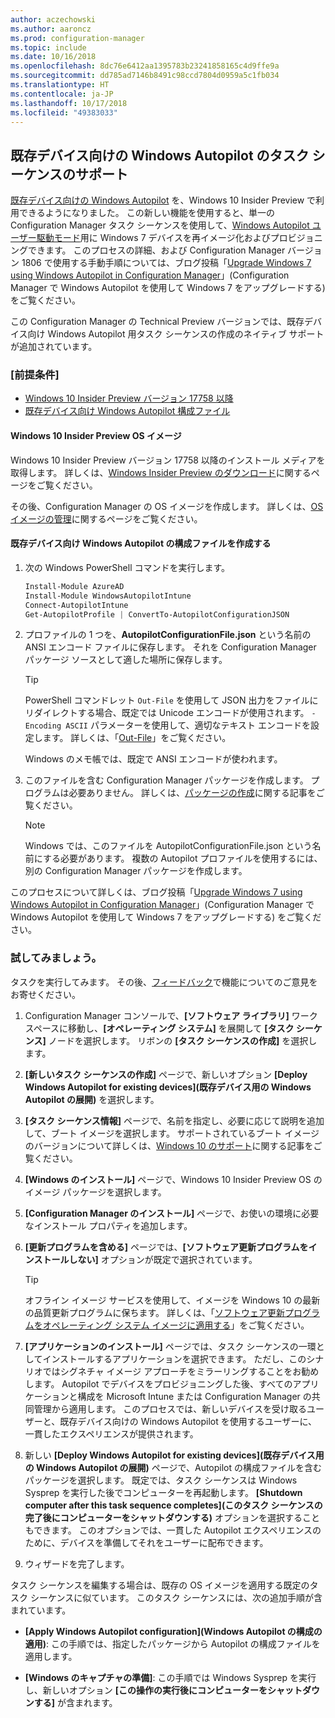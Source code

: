 ```yaml
---
author: aczechowski
ms.author: aaroncz
ms.prod: configuration-manager
ms.topic: include
ms.date: 10/16/2018
ms.openlocfilehash: 8dc76e6412aa1395783b23241858165c4d9ffe9a
ms.sourcegitcommit: dd785ad7146b8491c98ccd7804d0959a5c1fb034
ms.translationtype: HT
ms.contentlocale: ja-JP
ms.lasthandoff: 10/17/2018
ms.locfileid: "49383033"
---
```

## <a name="bkmk_autopilot"></a> 既存デバイス向けの Windows Autopilot のタスク シーケンスのサポート
<!--1358333-->

[既存デバイス向けの Windows Autopilot](https://techcommunity.microsoft.com/t5/Windows-IT-Pro-Blog/New-Windows-Autopilot-capabilities-and-expanded-partner-support/ba-p/260430) を、Windows 10 Insider Preview で利用できるようになりました。 この新しい機能を使用すると、単一の Configuration Manager タスク シーケンスを使用して、[Windows Autopilot ユーザー駆動モード](https://docs.microsoft.com/windows/deployment/windows-autopilot/user-driven)用に Windows 7 デバイスを再イメージ化およびプロビジョニングできます。 このプロセスの詳細、および Configuration Manager バージョン 1806 で使用する手動手順については、ブログ投稿「[Upgrade Windows 7 using Windows Autopilot in Configuration Manager](https://techcommunity.microsoft.com/t5/Windows-IT-Pro-Blog/Upgrade-Windows-7-using-Windows-Autopilot-in-Configuration/ba-p/267747)」(Configuration Manager で Windows Autopilot を使用して Windows 7 をアップグレードする) をご覧ください。 

この Configuration Manager の Technical Preview バージョンでは、既存デバイス向け Windows Autopilot 用タスク シーケンスの作成のネイティブ サポートが追加されています。 


### <a name="prerequisites"></a>[前提条件]

- [Windows 10 Insider Preview バージョン 17758 以降](#bkmk_autopilot-image)  
- [既存デバイス向け Windows Autopilot 構成ファイル](#bkmk_autopilot-json)  

#### <a name="bkmk_autopilot-image"></a> Windows 10 Insider Preview OS イメージ
Windows 10 Insider Preview バージョン 17758 以降のインストール メディアを取得します。 詳しくは、[Windows Insider Preview のダウンロード](https://www.microsoft.com/software-download/windowsinsiderpreviewadvanced)に関するページをご覧ください。  

その後、Configuration Manager の OS イメージを作成します。 詳しくは、[OS イメージの管理](/sccm/osd/get-started/manage-operating-system-images)に関するページをご覧ください。

#### <a name="bkmk_autopilot-json"></a> 既存デバイス向け Windows Autopilot の構成ファイルを作成する
1. 次の Windows PowerShell コマンドを実行します。  

    ``` PowerShell  
    Install-Module AzureAD
    Install-Module WindowsAutopilotIntune 
    Connect-AutopilotIntune 
    Get-AutopilotProfile | ConvertTo-AutopilotConfigurationJSON 
    ```  

2. プロファイルの 1 つを、**AutopilotConfigurationFile.json** という名前の ANSI エンコード ファイルに保存します。 それを Configuration Manager パッケージ ソースとして適した場所に保存します。  

    > [!Tip]  
    > PowerShell コマンドレット `Out-File` を使用して JSON 出力をファイルにリダイレクトする場合、既定では Unicode エンコードが使用されます。 `-Encoding ASCII` パラメーターを使用して、適切なテキスト エンコードを設定します。 詳しくは、「[Out-File](https://docs.microsoft.com/powershell/module/microsoft.powershell.utility/out-file?view=powershell-6#optional-parameters)」をご覧ください。  
    > 
    > Windows のメモ帳では、既定で ANSI エンコードが使われます。  

3. このファイルを含む Configuration Manager パッケージを作成します。 プログラムは必要ありません。 詳しくは、[パッケージの作成](/sccm/apps/deploy-use/packages-and-programs#create-a-package-and-program)に関する記事をご覧ください。  

    > [!NOTE]  
    > Windows では、このファイルを AutopilotConfigurationFile.json という名前にする必要があります。 複数の Autopilot プロファイルを使用するには、別の Configuration Manager パッケージを作成します。  

このプロセスについて詳しくは、ブログ投稿「[Upgrade Windows 7 using Windows Autopilot in Configuration Manager](https://techcommunity.microsoft.com/t5/Windows-IT-Pro-Blog/Upgrade-Windows-7-using-Windows-Autopilot-in-Configuration/ba-p/267747)」(Configuration Manager で Windows Autopilot を使用して Windows 7 をアップグレードする) をご覧ください。


### <a name="try-it-out"></a>試してみましょう。

タスクを実行してみます。 その後、[フィードバック](/sccm/core/understand/find-help#product-feedback)で機能についてのご意見をお寄せください。

1. Configuration Manager コンソールで、**[ソフトウェア ライブラリ]** ワークスペースに移動し、**[オペレーティング システム]** を展開して **[タスク シーケンス]** ノードを選択します。 リボンの **[タスク シーケンスの作成]** を選択します。  

2. **[新しいタスク シーケンスの作成]** ページで、新しいオプション **[Deploy Windows Autopilot for existing devices]\(既存デバイス用の Windows Autopilot の展開\)** を選択します。  

3. **[タスク シーケンス情報]** ページで、名前を指定し、必要に応じて説明を追加して、ブート イメージを選択します。 サポートされているブート イメージのバージョンについて詳しくは、[Windows 10 のサポート](/sccm/core/plan-design/configs/support-for-windows-10#windows-10-adk)に関する記事をご覧ください。  

4. **[Windows のインストール]** ページで、Windows 10 Insider Preview OS のイメージ パッケージを選択します。  

5. **[Configuration Manager のインストール]** ページで、お使いの環境に必要なインストール プロパティを追加します。  

6. **[更新プログラムを含める]** ページでは、**[ソフトウェア更新プログラムをインストールしない]** オプションが既定で選択されています。  

    > [!Tip]  
    > オフライン イメージ サービスを使用して、イメージを Windows 10 の最新の品質更新プログラムに保ちます。 詳しくは、「[ソフトウェア更新プログラムをオペレーティング システム イメージに適用する](/sccm/osd/get-started/manage-operating-system-images#BKMK_OSImagesApplyUpdates)」をご覧ください。  

7. **[アプリケーションのインストール]** ページでは、タスク シーケンスの一環としてインストールするアプリケーションを選択できます。 ただし、このシナリオではシグネチャ イメージ アプローチをミラーリングすることをお勧めします。 Autopilot でデバイスをプロビジョニングした後、すべてのアプリケーションと構成を Microsoft Intune または Configuration Manager の共同管理から適用します。 このプロセスでは、新しいデバイスを受け取るユーザーと、既存デバイス向けの Windows Autopilot を使用するユーザーに、一貫したエクスペリエンスが提供されます。  

8. 新しい **[Deploy Windows Autopilot for existing devices]\(既存デバイス用の Windows Autopilot の展開\)** ページで、Autopilot の構成ファイルを含むパッケージを選択します。 既定では、タスク シーケンスは Windows Sysprep を実行した後でコンピューターを再起動します。 **[Shutdown computer after this task sequence completes]\(このタスク シーケンスの完了後にコンピューターをシャットダウンする\)** オプションを選択することもできます。 このオプションでは、一貫した Autopilot エクスペリエンスのために、デバイスを準備してそれをユーザーに配布できます。  

9. ウィザードを完了します。  

タスク シーケンスを編集する場合は、既存の OS イメージを適用する既定のタスク シーケンスに似ています。 このタスク シーケンスには、次の追加手順が含まれています。  

- **[Apply Windows Autopilot configuration]\(Windows Autopilot の構成の適用\)**: この手順では、指定したパッケージから Autopilot の構成ファイルを適用します。  

- **[Windows のキャプチャの準備]**: この手順では Windows Sysprep を実行し、新しいオプション **[この操作の実行後にコンピューターをシャットダウンする]** が含まれます。  


